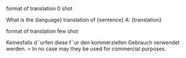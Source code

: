 format of translation 0 shot

What is the {language} translation of {sentence} A: {translation}

format of translation few shot

Keinesfalls d¨urfen diese f¨ur den kommerziellen Gebrauch verwendet werden. =
In no case may they be used for commercial purposes.
